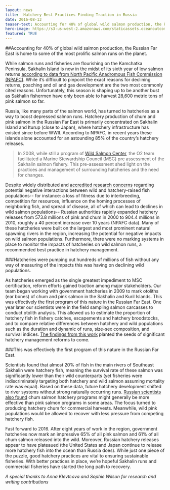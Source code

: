 ```yaml
---
layout: news
title:  Hatchery Best Practices Finding Traction in Russia
date: 2016-08-13
teaser-text: Accounting for 40% of global wild salmon production, the Russian Far East is home to some of the most prolific salmon runs on the planet. While salmon runs and fisheries are flourishing on the Kamchatka Peninsula, sadly the same cannot be said for Sakhalin Island.
hero-image: https://s3-us-west-2.amazonaws.com/staticassets.oceanoutcomes.org/news+and+analysis/hero+images/russia-salmon-hatchery-success-hero.jpg
featured: TRUE
---
```

##Accounting for 40% of global wild salmon production, the Russian Far East is home to some of the most prolific salmon runs on the planet. 

While salmon runs and fisheries are flourishing on the Kamchatka Peninsula, Sakhalin Island is now in the midst of its sixth year of low salmon returns <a href="http://www.npafc.org/new/science_statistics.html" target="_blank">according to data from North Pacific Anadromous Fish Commission (NPAFC)</a>. While it’s difficult to pinpoint the exact reasons for declining returns, poaching and oil and gas development are the two most commonly cited reasons. Unfortunately, this season is shaping up to be another bust as Sakhalin fishermen have only been able to harvest 28,600 metric tons of pink salmon so far.

Russia, like many parts of the salmon world, has turned to hatcheries as a way to boost depressed salmon runs. Hatchery production of chum and pink salmon in the Russian Far East is primarily concentrated on Sakhalin Island and Iturup (close to Japan), where hatchery infrastructure has existed since before WWII. According to NPAFC, in recent years these islands alone accounted for an astounding 85% of the country’s hatchery releases. 

> In 2008, while still a program of <a href="http://www.wildsalmoncenter.org" target="_blank">Wild Salmon Center</a>, the O2 team facilitated a Marine Stewardship Council (MSC) pre assessment of the Sakhalin salmon fishery. This pre-assessment shed light on the practices and management of surrounding hatcheries and the need for changes.

Despite widely distributed and <a href="http://www.stateofthesalmon.org/pdfs/EBF_Volume94_Introduction.pdf" target="_blank">accredited research concerns</a> regarding potential negative interactions between wild and hatchery-raised fish populations-- for instance: a loss of fitness due to interbreeding, competition for resources, influence on the homing processes of neighboring fish, and spread of disease, all of which can lead to declines in wild salmon populations--  Russian authorities rapidly expanded hatchery releases from 573.8 millions of pink and chum in 2000 to 904.4 millions in 2010, roughly a 40 percent increase over 10 years (NPAFC data). Many of these hatcheries were built on the largest and most prominent natural spawning rivers in the region, increasing the potential for negative impacts on wild salmon populations. Furthermore, there were no marking systems in place to monitor the impacts of hatcheries on wild salmon runs, a recommended best practice in hatchery management. 

###Hatcheries were pumping out hundreds of millions of fish without any way of measuring of the impacts this was having on declining wild populations.

As hatcheries emerged as the single greatest impediment to MSC certification, reform efforts gained traction among major stakeholders. Our team began working with government hatcheries in 2009 to mark otoliths (ear bones) of chum and pink salmon in the Sakhalin and Kuril Islands. This was effectively the first program of this nature in the Russian Far East. One year later our scientists were in the field sampling salmon carcasses to conduct otolith analysis. This allowed us to estimate the proportion of hatchery fish in fishery catches, escapements and hatchery broodstocks, and to compare relative differences between hatchery and wild populations such as the duration and dynamic of runs, size-sex composition, and survival indices. <a href="https://s3-us-west-2.amazonaws.com/staticassets.oceanoutcomes.org/news+and+analysis/Findings+from+Sakhalin+otolith+marking+research+RU.pdf">The findings from this work</a> planted the seeds of significant hatchery management reforms to come.

###This was effectively the first program of this nature in the Russian Far East.

Scientists found that almost 20% of fish in the main rivers of Southeast Sakhalin were hatchery fish, meaning the survival rate of these salmon was significantly lower than their wild counterparts (yet fisheries were indiscriminately targeting both hatchery and wild salmon assuming mortality rate was equal). Based on these data, future hatchery development shifted to river systems without strong naturally occurring runs. <a href="http://www.vniro.ru/files/trydi_vniro/archive/153-7.pdf" target="_blank">Russian scientists also found</a> chum salmon hatchery programs might generally be more effective than pink salmon programs in some areas. The focus turned to producing hatchery chum for commercial harvests. Meanwhile, wild pink populations would be allowed to recover with less pressure from competing hatchery fish.

Fast forward to 2016. After eight years of work in the region, government hatcheries now mark an impressive 65% of all pink salmon and 61% of all chum salmon released into the wild. Moreover, Russian hatchery releases appear to have plateaued (the United States and Japan continue to release more hatchery fish into the ocean than Russia does). While just one piece of the puzzle, good hatchery practices are vital to ensuring sustainable fisheries. With better practices in place, we’re hopeful Sakhalin runs and commercial fisheries have started the long path to recovery.

*A special thanks to Anna Klevtcova and Sophie Wilson for research and writing contributions*
